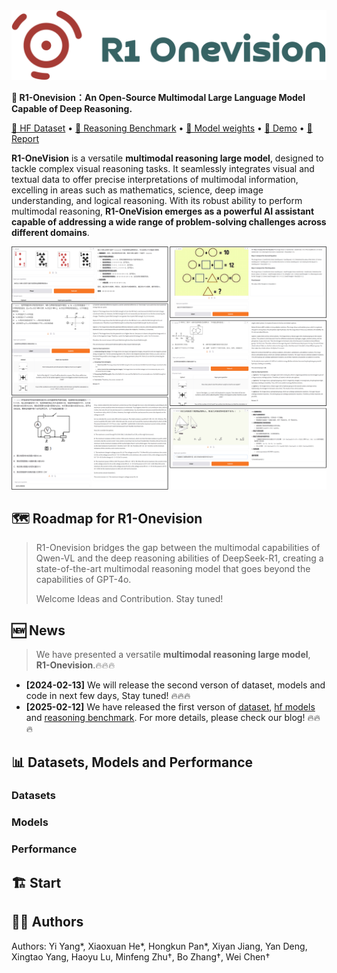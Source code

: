 <div style="text-align: center;">
    <img src="asset/logo.svg" alt="LOGO">
</div>


<b>🦖 R1-Onevision：An Open-Source Multimodal Large Language Model Capable of Deep Reasoning. </b>

<a href="https://huggingface.co/datasets/Fancy-MLLM/R1-onevision">🤗 HF Dataset</a> •
<a href="https://huggingface.co/datasets/Fancy-MLLM/R1-OneVision-Bench">🤗 Reasoning Benchmark</a> •
<a href="https://huggingface.co/Fancy-MLLM/R1-OneVision-7B">🤗 Model weights</a> •
<a href="https://huggingface.co/spaces/Fancy-MLLM/R1-OneVision">🤗 Demo</a> •
<a href="https://yangyi-vai.notion.site/r1-onevision?pvs=4">📝 Report</a>
</div>

**R1-OneVision** is a versatile **multimodal reasoning large model**, designed to tackle complex visual reasoning tasks. It seamlessly integrates visual and textual data to offer precise interpretations of multimodal information, excelling in areas such as mathematics, science, deep image understanding, and logical reasoning. With its robust ability to perform multimodal reasoning, **R1-OneVision emerges as a powerful AI assistant capable of addressing a wide range of problem-solving challenges across different domains**.

![DEMO](asset/demo.jpg)

## 🗺️ Roadmap for R1-Onevision
> R1-Onevision bridges the gap between the multimodal capabilities of Qwen-VL and the deep reasoning abilities of DeepSeek-R1, creating a state-of-the-art multimodal reasoning model that goes beyond the capabilities of GPT-4o. 
>
> Welcome Ideas and Contribution. Stay tuned!

## 🆕 News

> We have presented a versatile **multimodal reasoning large model**, **R1-Onevision**.🔥🔥🔥


- **[2024-02-13]** We will release the second verson of dataset, models and code in next few days, Stay tuned! 🔥🔥🔥
- **[2025-02-12]** We have released the first verson of [dataset](https://huggingface.co/datasets/Fancy-MLLM/R1-onevision), [hf models](https://huggingface.co/Fancy-MLLM/R1-OneVision-7B) and [reasoning benchmark](https://huggingface.co/datasets/Fancy-MLLM/R1-OneVision-Bench). For more details, please check our blog! 🔥🔥🔥

## 📊 Datasets, Models and Performance

### Datasets


  

### Models

### Performance

## 🏗️ Start

## 🧑‍💻 Authors
Authors: Yi Yang*, Xiaoxuan He*, Hongkun Pan*, Xiyan Jiang, Yan Deng, Xingtao Yang, Haoyu Lu, Minfeng Zhu†, Bo Zhang†, Wei Chen†